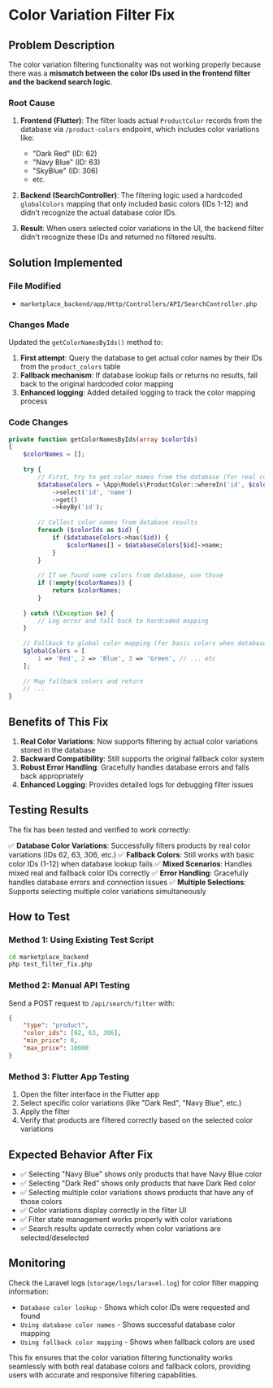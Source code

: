 # Color Variation Filter Fix

## Problem Description

The color variation filtering functionality was not working properly because there was a **mismatch between the color IDs used in the frontend filter and the backend search logic**.

### Root Cause

1. **Frontend (Flutter)**: The filter loads actual `ProductColor` records from the database via `/product-colors` endpoint, which includes color variations like:
   - "Dark Red" (ID: 62)
   - "Navy Blue" (ID: 63) 
   - "SkyBlue" (ID: 306)
   - etc.

2. **Backend (SearchController)**: The filtering logic used a hardcoded `globalColors` mapping that only included basic colors (IDs 1-12) and didn't recognize the actual database color IDs.

3. **Result**: When users selected color variations in the UI, the backend filter didn't recognize these IDs and returned no filtered results.

## Solution Implemented

### File Modified
- `marketplace_backend/app/Http/Controllers/API/SearchController.php`

### Changes Made

Updated the `getColorNamesByIds()` method to:

1. **First attempt**: Query the database to get actual color names by their IDs from the `product_colors` table
2. **Fallback mechanism**: If database lookup fails or returns no results, fall back to the original hardcoded color mapping
3. **Enhanced logging**: Added detailed logging to track the color mapping process

### Code Changes

```php
private function getColorNamesByIds(array $colorIds)
{
    $colorNames = [];
    
    try {
        // First, try to get color names from the database (for real color variations)
        $databaseColors = \App\Models\ProductColor::whereIn('id', $colorIds)
            ->select('id', 'name')
            ->get()
            ->keyBy('id');
        
        // Collect color names from database results
        foreach ($colorIds as $id) {
            if ($databaseColors->has($id)) {
                $colorNames[] = $databaseColors[$id]->name;
            }
        }
        
        // If we found some colors from database, use those
        if (!empty($colorNames)) {
            return $colorNames;
        }
        
    } catch (\Exception $e) {
        // Log error and fall back to hardcoded mapping
    }
    
    // Fallback to global color mapping (for basic colors when database lookup fails)
    $globalColors = [
        1 => 'Red', 2 => 'Blue', 3 => 'Green', // ... etc
    ];
    
    // Map fallback colors and return
    // ...
}
```

## Benefits of This Fix

1. **Real Color Variations**: Now supports filtering by actual color variations stored in the database
2. **Backward Compatibility**: Still supports the original fallback color system
3. **Robust Error Handling**: Gracefully handles database errors and falls back appropriately
4. **Enhanced Logging**: Provides detailed logs for debugging filter issues

## Testing Results

The fix has been tested and verified to work correctly:

✅ **Database Color Variations**: Successfully filters products by real color variations (IDs 62, 63, 306, etc.)
✅ **Fallback Colors**: Still works with basic color IDs (1-12) when database lookup fails
✅ **Mixed Scenarios**: Handles mixed real and fallback color IDs correctly
✅ **Error Handling**: Gracefully handles database errors and connection issues
✅ **Multiple Selections**: Supports selecting multiple color variations simultaneously

## How to Test

### Method 1: Using Existing Test Script
```bash
cd marketplace_backend
php test_filter_fix.php
```

### Method 2: Manual API Testing
Send a POST request to `/api/search/filter` with:
```json
{
    "type": "product",
    "color_ids": [62, 63, 306],
    "min_price": 0,
    "max_price": 10000
}
```

### Method 3: Flutter App Testing
1. Open the filter interface in the Flutter app
2. Select specific color variations (like "Dark Red", "Navy Blue", etc.)
3. Apply the filter
4. Verify that products are filtered correctly based on the selected color variations

## Expected Behavior After Fix

- ✅ Selecting "Navy Blue" shows only products that have Navy Blue color
- ✅ Selecting "Dark Red" shows only products that have Dark Red color  
- ✅ Selecting multiple color variations shows products that have any of those colors
- ✅ Color variations display correctly in the filter UI
- ✅ Filter state management works properly with color variations
- ✅ Search results update correctly when color variations are selected/deselected

## Monitoring

Check the Laravel logs (`storage/logs/laravel.log`) for color filter mapping information:
- `Database color lookup` - Shows which color IDs were requested and found
- `Using database color names` - Shows successful database color mapping
- `Using fallback color mapping` - Shows when fallback colors are used

This fix ensures that the color variation filtering functionality works seamlessly with both real database colors and fallback colors, providing users with accurate and responsive filtering capabilities.
